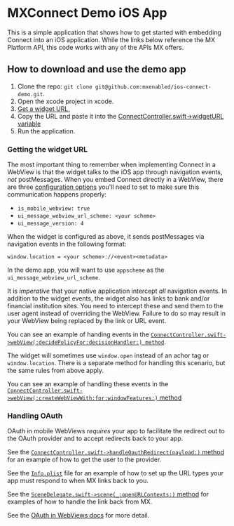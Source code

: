 # MXConnect Demo iOS App
This is a simple application that shows how to get started with embedding Connect into an iOS application.
While the links below reference the MX Platform API, this code works with any of the APIs MX offers.


## How to download and use the demo app
1. Clone the repo: `git clone git@github.com:mxenabled/ios-connect-demo.git`.
2. Open the xcode project in xcode.
3. [Get a widget URL.](https://docs.mx.com/api#request_a_connect_url)
4. Copy the URL and paste it into the [ConnectController.swift->widgetURL variable](https://github.com/mxenabled/ios-connect-demo/blob/main/ConnectDemo/ConnectController.swift#L33)
5. Run the application.

### Getting the widget URL
The most important thing to remember when implementing Connect in a WebView is that the widget talks to the iOS app through navigation events, *not* postMessages. When you embed Connect directly in a WebView, there are three [configuration options](https://docs.mx.com/api#request_a_connect_url) you'll need to set to make sure this communication happens properly:
- `is_mobile_webview: true`
- `ui_message_webview_url_scheme: <your scheme>`
- `ui_message_version: 4`

When the widget is configured as above, it sends postMessages via navigation events in the following format:

`window.location = <your scheme>://<event><metadata>`

In the demo app, you will want to use `appscheme` as the `ui_message_webview_url_scheme`.

It is *imperative* that your native application intercept *all* navigation events. In addition to the widget events, the widget also has links to bank and/or financial institution sites. You need to intercept these and send them to the user agent instead of overriding the WebView. Failure to do so may result in your WebView being replaced by the link or URL event.

You can see an example of handing events in the [`ConnectController.swift->webView(:decidePolicyFor:decisionHandler:) method`](https://github.com/mxenabled/ios-connect-demo/blob/main/ConnectDemo/ConnectController.swift#L64-L97).

The widget will sometimes use `window.open` instead of an achor tag or `window.location`. There is a separate method for handling this scenario, but the same rules from above apply.

You can see an example of handling these events in the [`ConnectController.swift->webView(:createWebViewWith:for:windowFeatures:)` method](https://github.com/mxenabled/ios-connect-demo/blob/main/ConnectDemo/ConnectController.swift#L105-L118)


### Handling OAuth
OAuth in mobile WebViews *requires* your app to facilitate the redirect out to the OAuth provider and to accept redirects back to your app.

See the [`ConnectController.swift->handleOauthRedirect(payload:)` method](https://github.com/mxenabled/ios-connect-demo/blob/main/ConnectDemo/ConnectController.swift#L135-L148) for an example of how to get the user to the provider.

See the [`Info.plist`](https://github.com/mxenabled/ios-connect-demo/blob/main/ConnectDemo/Info.plist#L12-L19) file for an example of how to set up the URL types your app must respond to when MX links back to you.

See the [`SceneDelegate.swift->scene(_:openURLContexts:)` method](https://github.com/mxenabled/ios-connect-demo/blob/main/ConnectDemo/SceneDelegate.swift#L60-L86) for examples of how to handle the link back from MX.

See the [OAuth in WebViews docs](https://docs.mx.com/api#dealing_with_oauth_in_webviews) for more detail.
